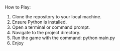 How to Play:
1. Clone the repository to your local machine.
2. Ensure Python is installed.
3. Open a terminal or command prompt.
4. Navigate to the project directory.
5. Run the game with the command: python main.py
6. Enjoy
